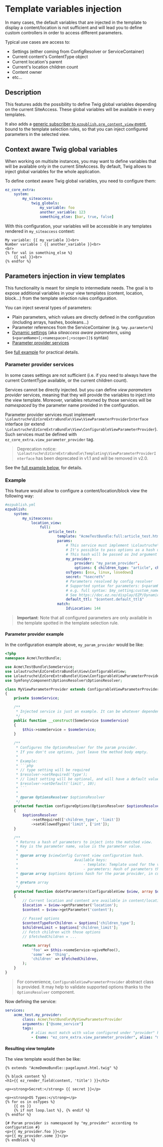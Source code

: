 # Template variables injection

In many cases, the default variables that are injected in the template to display a content/location is not sufficient
and will lead you to define custom controllers in order to access different parameters.

Typical use cases are access to:

* Settings (either coming from ConfigResolver or ServiceContainer)
* Current content's ContentType object
* Current location's parent
* Current's location children count
* Content owner
* etc...


## Description
This features adds the possibility to define Twig global variables depending on the current SiteAccess.
These global variables will be available in every templates.

It also adds a [generic subscriber to `ezpublish.pre_content_view` event](https://doc.ez.no/display/EZP/Parameters+injection+in+content+views),
bound to the template selection rules, so that you can inject configured parameters in the selected view.


## Context aware Twig global variables
When working on multisite instances, you may want to define variables that will be available only in the current
SiteAccess. By default, Twig allows to inject global variables for the whole application.

To define context aware Twig global variables, you need to configure them:

```yaml
ez_core_extra:
    system:
        my_siteaccess:
            twig_globals:
                my_variable: foo
                another_variable: 123
                something_else: [bar, true, false]
```

With this configuration, your variables will be accessible in any templates rendered in `my_siteaccess` context:

```jinja
My variable: {{ my_variable }}<br>
Number variable : {{ another_variable }}<br>
<br>
{% for val in something_else %}
    {{ val }}<br>
{% endfor %}
```

## Parameters injection in view templates
This functionality is meant for simple to intermediate needs.
The goal is to expose additional variables in your view templates (content, location, block...)
from the template selection rules configuration.

You can inject several types of parameters:

* Plain parameters, which values are directly defined in the configuration (including arrays, hashes, booleans…)
* Parameter references from the ServiceContainer (e.g. `%my.parameter%`)
* [Dynamic settings](https://doc.ez.no/display/EZP/Dynamic+settings+injection) (aka *siteaccess aware parameters*,
  using `$<paramName>[;<namespace>[;<scope>]]$` syntax)
* [Parameter provider services](#parameter-provider-services)

See [full example](#full-example) for practical details.

### Parameter provider services
In some cases settings are not sufficient (i.e. if you need to always have the current ContentType available, or the current children count).

Services cannot be directly injected. but you can define *view parameters provider* services,
meaning that they will provide the variables to inject into the view template.
Moreover, variables returned by those services will be *namespaced* by the parameter name provided in the configuration.

Parameter provider services must implement `\Lolautruche\EzCoreExtraBundle\View\ViewParameterProviderInterface` interface
(or extend `\Lolautruche\EzCoreExtraBundle\View\ConfigurableViewParameterProvider`).
Such services must be defined with `ez_core_extra.view_parameter_provider` tag.

> Deprecation notice: `\Lolautruche\EzCoreExtraBundle\Templating\ViewParameterProviderInterface` has been deprecated in v1.1
> and will be removed in v2.0.

See the [full example below](#example), for details.


### Example
This feature would allow to configure a content/location/block view the following way:

```yaml
#ezpublish.yml
ezpublish:
    system:
        my_siteaccess:
            location_view:
                full:
                    article_test:
                        template: "AcmeTestBundle:full:article_test.html.twig"
                        params:
                            # This service must implement \Lolautruche\EzCoreExtraBundle\Templating\ViewParameterProviderInterface.
                            # It's possible to pass options as a hash under the "options" key.
                            # This hash will be passed as 2nd argument to your service's "getParameters()" method.
                            my_provider: 
                                provider: "my_param_provider", 
                                options: { children_type: "article", children_limit: 10 }
                            osTypes: [osx, linux, losedows]
                            secret: "%secret%"
                            # Parameters resolved by config resolver
                            # Supported syntax for parameters: $<paramName>[;<namespace>[;<scope>]]$
                            # e.g. full syntax: $my_setting;custom_namespace;my_siteaccess$
                            # See https://doc.ez.no/display/EZP/Dynamic+settings+injection
                            default_ttl: "$content.default_ttl$"
                        match:
                            Id\Location: 144
```

> **Important**: Note that all configured parameters are only available in the template spotted in the template selection rule.

#### Parameter provider example
In the configuration example above, `my_param_provider` would be like:

```php
<?php
namespace Acme\TestBundle;

use Acme\TestBundle\SomeService;
use Lolautruche\EzCoreExtraBundle\View\ConfigurableView;
use Lolautruche\EzCoreExtraBundle\View\ConfigurableViewParameterProvider;
use Symfony\Component\OptionsResolver\OptionsResolver;

class MyViewParameterProvider extends ConfigurableViewParameterProvider
{
    private $someService;

    /**
     * Injected service is just an example. It can be whatever dependency you need
     */
    public function __construct(SomeService $someService)
    {
        $this->someService = $someService;
    }
    
    /**
     * Configures the OptionsResolver for the param provider.
     * If you don't use options, just leave the method body empty.
     *
     * Example:
     * ```php
     * // type setting will be required
     * $resolver->setRequired('type');
     * // limit setting will be optional, and will have a default value of 10
     * $resolver->setDefault('limit', 10);
     * ```
     *
     * @param OptionsResolver $optionsResolver
     */
    protected function configureOptions(OptionsResolver $optionsResolver)
    {
        $optionsResolver
            ->setRequired(['children_type', 'limit'])
            ->setAllowedTypes('limit', ['int']);
    }

    /**
     * Returns a hash of parameters to inject into the matched view.
     * Key is the parameter name, value is the parameter value.
     *
     * @param array $viewConfig Current view configuration hash.
     *                          Available keys:
     *                              - template: Template used for the view.
     *                              - parameters: Hash of parameters that will be passed to the template.
     * @param array $options Options hash for the param provider, in current context.
     *
     * @return array
     */
    protected function doGetParameters(ConfigurableView $view, array $options = [])
    {
        // Current location and content are available in content/location views
        $location = $view->getParameter('location');
        $content = $view->getParameter('content');
        
        // Passed options
        $contentTypeForChildren = $options['children_type'];
        $childrenLimit = $options['children_limit'];
        // Fetch children with those options
        // $fetchedChildren = ...

        return array(
            'foo' => $this->someService->giveMeFoo(),
            'some' => 'thing',
            'children' => $fetchedChildren,
        );
    }
}
```

> For convenience, `ConfigurableViewParameterProvider` abstract class is provided.
> It may help to validate supported options thanks to the `OptionsResolver` component.

Now defining the service:

```yaml
services:
    acme_test.my_provider:
        class: Acme\TestBundle\MyViewParameterProvider
        arguments: ["@some_service"]
        tags:
            # alias must match with value configured under "provider" key in ezpublish.yml
            - {name: "ez_core_extra.view_parameter_provider", alias: "my_param_provider"}
```

#### Resulting view template
The view template would then be like:

```jinja
{% extends "AcmeDemoBundle::pagelayout.html.twig" %}

{% block content %}
<h1>{{ ez_render_field(content, 'title') }}</h1>

<p><strong>Secret:</strong> {{ secret }}</p>

<p><strong>OS Types:</strong></p>
{% for os in osTypes %}
    {{ os }}
    {% if not loop.last %}, {% endif %}
{% endfor %}

{# Param provider is namespaced by "my_provider" according to configuration #}
<p>{{ my_provider.foo }}</p>
<p>{{ my_provider.some }}</p>
{% endblock %}

```
